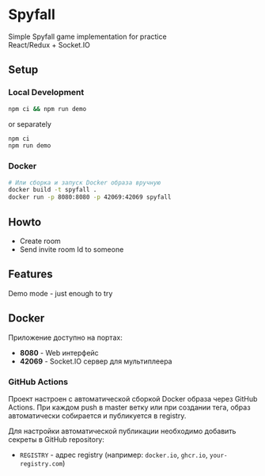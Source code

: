 # Spyfall
Simple Spyfall game implementation for practice  
React/Redux + Socket.IO  

## Setup

### Local Development
```bash
npm ci && npm run demo
```
or separately  
```bash
npm ci
npm run demo
```

### Docker
```bash
# Или сборка и запуск Docker образа вручную
docker build -t spyfall .
docker run -p 8080:8080 -p 42069:42069 spyfall
```

## Howto
- Create room
- Send invite room Id to someone

## Features
Demo mode - just enough to try

## Docker

Приложение доступно на портах:
- **8080** - Web интерфейс
- **42069** - Socket.IO сервер для мультиплеера

### GitHub Actions

Проект настроен с автоматической сборкой Docker образа через GitHub Actions. При каждом push в master ветку или при создании тега, образ автоматически собирается и публикуется в registry.

Для настройки автоматической публикации необходимо добавить секреты в GitHub repository:
- `REGISTRY` - адрес registry (например: `docker.io`, `ghcr.io`, `your-registry.com`)
